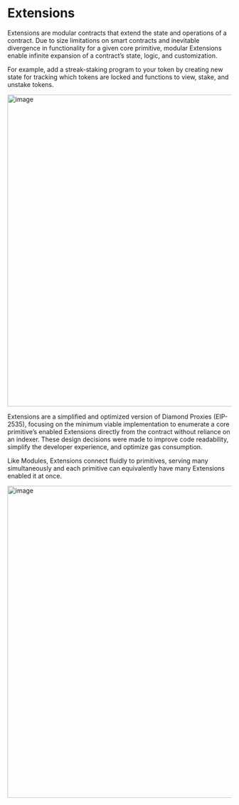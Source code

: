 # Extensions

Extensions are modular contracts that extend the state and operations of a contract. Due to size limitations on smart contracts and inevitable divergence in functionality for a given core primitive, modular Extensions enable infinite expansion of a contract’s state, logic, and customization. 

For example, add a streak-staking program to your token by creating new state for tracking which tokens are locked and functions to view, stake, and unstake tokens.

<img width="700" alt="image" src="https://station-images.nyc3.digitaloceanspaces.com/511c184b-f4a4-4722-ae00-6712b5c32fba.png">

Extensions are a simplified and optimized version of Diamond Proxies (EIP-2535), focusing on the minimum viable implementation to enumerate a core primitive’s enabled Extensions directly from the contract without reliance on an indexer. These design decisions were made to improve code readability, simplify the developer experience, and optimize gas consumption.

Like Modules, Extensions connect fluidly to primitives, serving many simultaneously and each primitive can equivalently have many Extensions enabled it at once.

<img width="700" alt="image" src="https://station-images.nyc3.digitaloceanspaces.com/b0397ce2-618a-4fe7-a614-9bbf8ee32d90.png">
